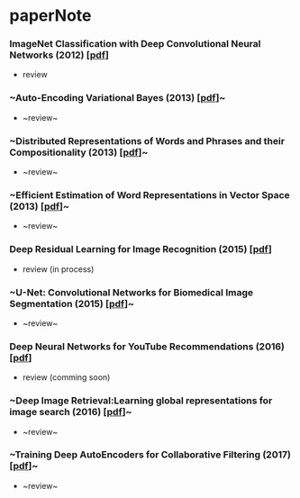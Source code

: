 # paperNote

### ImageNet Classification with Deep Convolutional Neural Networks (2012) [[pdf](https://papers.nips.cc/paper/4824-imagenet-classification-with-deep-convolutional-neural-networks.pdf)]
- review

### ~Auto-Encoding Variational Bayes (2013) [[pdf](https://arxiv.org/pdf/1312.6114.pdf)]~
- ~review~

### ~Distributed Representations of Words and Phrases and their Compositionality (2013) [[pdf](https://papers.nips.cc/paper/5021-distributed-representations-of-words-and-phrases-and-their-compositionality.pdf)]~
- ~review~

### ~Efficient Estimation of Word Representations in Vector Space (2013) [[pdf](https://arxiv.org/pdf/1301.3781.pdf)]~
- ~review~

### Deep Residual Learning for Image Recognition (2015) [[pdf](https://arxiv.org/pdf/1512.03385.pdf)]
- review (in process)

### ~U-Net: Convolutional Networks for Biomedical Image Segmentation (2015) [[pdf](https://arxiv.org/pdf/1505.04597.pdf)]~
- ~review~

### Deep Neural Networks for YouTube Recommendations (2016) [[pdf](https://static.googleusercontent.com/media/research.google.com/en//pubs/archive/45530.pdf)]
- review (comming soon)

### ~Deep Image Retrieval:Learning global representations for image search (2016) [[pdf](https://arxiv.org/pdf/1604.01325.pdf)]~
- ~review~

### ~Training Deep AutoEncoders for Collaborative Filtering (2017) [[pdf](https://arxiv.org/pdf/1708.01715.pdf)]~
- ~review~
